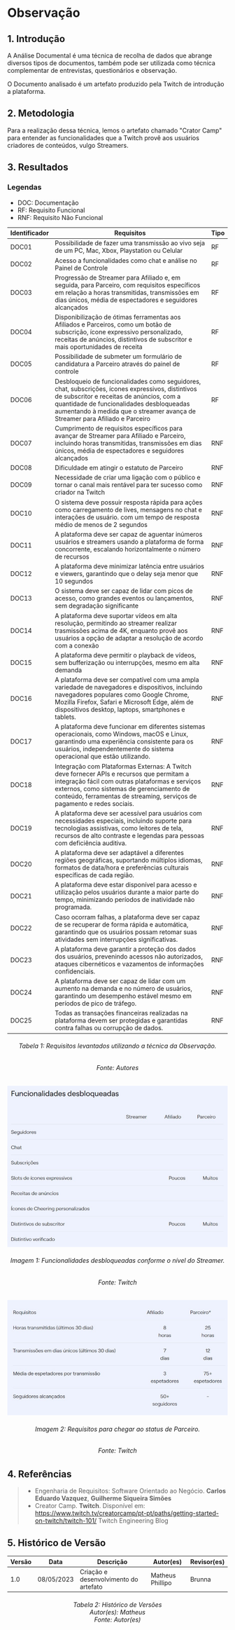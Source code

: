 # Observação

## 1. Introdução

A Análise Documental é uma técnica de recolha de dados que abrange diversos tipos de documentos, também pode ser utilizada como técnica complementar de entrevistas, questionários e observação.

O Documento analisado é um artefato produzido pela Twitch de introdução a plataforma.

## 2. Metodologia

Para a realização dessa técnica, lemos o artefato chamado "Crator Camp" para entender as funcionalidades que a Twitch provê aos usuários criadores de conteúdos, vulgo Streamers.

## 3. Resultados

### Legendas

- DOC: Documentação
- RF: Requisito Funcional
- RNF: Requisito Não Funcional  

<center>

| Identificador | Requisitos | Tipo |
| --------------| ---------- | ---- |
| DOC01 | Possibilidade de fazer uma transmissão ao vivo seja de um PC, Mac, Xbox, Playstation ou Celular | RF
| DOC02 | Acesso a funcionalidades como chat e análise no Painel de Controle | RF
| DOC03 | Progressão de Streamer para Afiliado e, em seguida, para Parceiro, com requisitos específicos em relação a horas transmitidas, transmissões em dias únicos, média de espectadores e seguidores alcançados | RF
| DOC04 | Disponibilização de ótimas ferramentas aos Afiliados e Parceiros, como um botão de subscrição, ícone expressivo personalizado, receitas de anúncios, distintivos de subscritor e mais oportunidades de receita  | RF
| DOC05 | Possibilidade de submeter um formulário de candidatura a Parceiro através do painel de controle | RF
| DOC06 | Desbloqueio de funcionalidades como seguidores, chat, subscrições, ícones expressivos, distintivos de subscritor e receitas de anúncios, com a quantidade de funcionalidades desbloqueadas aumentando à medida que o streamer avança de Streamer para Afiliado e Parceiro | RF
| DOC07 | Cumprimento de requisitos específicos para avançar de Streamer para Afiliado e Parceiro, incluindo horas transmitidas, transmissões em dias únicos, média de espectadores e seguidores alcançados | RNF
| DOC08 | Dificuldade em atingir o estatuto de Parceiro | RNF
| DOC09 | Necessidade de criar uma ligação com o público e tornar o canal mais rentável para ter sucesso como criador na Twitch | RNF
| DOC10 | O sistema deve possuir resposta rápida para ações como carregamento de lives, mensagens no chat e interações de usuário. com um tempo de resposta médio de menos de 2 segundos| RNF 
|DOC11|A plataforma deve ser capaz de aguentar inúmeros usuários e streamers usando a plataforma de forma concorrente, escalando horizontalmente o número de recursos| RNF 
|DOC12|A plataforma deve minimizar latência entre usuários e viewers, garantindo que o delay seja menor que 10 segundos| RNF 
|DOC13|O sistema deve ser capaz de lidar com picos de acesso, como grandes eventos ou lançamentos, sem degradação significante| RNF 
|DOC14|A plataforma deve suportar vídeos em alta resolução, permitindo ao streamer realizar trasmissões acima de 4K, enquanto provê aos usuários a opção de adaptar a resolução de acordo com a conexão| RNF 
|DOC15|A plataforma deve permitir o playback de vídeos, sem bufferização ou interrupções, mesmo em alta demanda| RNF 
|DOC16|A plataforma deve ser compatível com uma ampla variedade de navegadores e dispositivos, incluindo navegadores populares como Google Chrome, Mozilla Firefox, Safari e Microsoft Edge, além de dispositivos desktop, laptops, smartphones e tablets.| RNF 
|DOC17|A plataforma deve funcionar em diferentes sistemas operacionais, como Windows, macOS e Linux, garantindo uma experiência consistente para os usuários, independentemente do sistema operacional que estão utilizando.| RNF 
|DOC18|Integração com Plataformas Externas: A Twitch deve fornecer APIs e recursos que permitam a integração fácil com outras plataformas e serviços externos, como sistemas de gerenciamento de conteúdo, ferramentas de streaming, serviços de pagamento e redes sociais.| RNF 
|DOC19|A plataforma deve ser acessível para usuários com necessidades especiais, incluindo suporte para tecnologias assistivas, como leitores de tela, recursos de alto contraste e legendas para pessoas com deficiência auditiva.| RNF 
|DOC20|A plataforma deve ser adaptável a diferentes regiões geográficas, suportando múltiplos idiomas, formatos de data/hora e preferências culturais específicas de cada região.| RNF 
|DOC21|A plataforma deve estar disponível para acesso e utilização pelos usuários durante a maior parte do tempo, minimizando períodos de inatividade não programada.| RNF
|DOC22|Caso ocorram falhas, a plataforma deve ser capaz de se recuperar de forma rápida e automática, garantindo que os usuários possam retomar suas atividades sem interrupções significativas.| RNF
|DOC23|A plataforma deve garantir a proteção dos dados dos usuários, prevenindo acessos não autorizados, ataques cibernéticos e vazamentos de informações confidenciais.| RNF
|DOC24|A plataforma deve ser capaz de lidar com um aumento na demanda e no número de usuários, garantindo um desempenho estável mesmo em períodos de pico de tráfego.| RNF
|DOC25|Todas as transações financeiras realizadas na plataforma devem ser protegidas e garantidas contra falhas ou corrupção de dados.| RNF
</center>

<h6 align = "center"> Tabela 1: Requisitos levantados utilizando a técnica da Observação. </h6>
<h6 align = "center"> Fonte: Autores </h6>

![](../imagens/requisitos_por_analise.jpg)

<h6 align = "center"> Imagem 1: Funcionalidades desbloqueadas conforme o nível do Streamer. </h6>
<h6 align = "center"> Fonte: Twitch </h6>

![](../imagens/requisitos_por_analise2.jpg)

<h6 align = "center"> Imagem 2: Requisitos para chegar ao status de Parceiro. </h6>
<h6 align = "center"> Fonte: Twitch </h6>


## 4. Referências

> - Engenharia de Requisitos: Software Orientado ao Negócio. **Carlos Eduardo Vazquez**, **Guilherme Siqueira Simões**
> - Creator Camp. **Twitch**. Disponível em: <https://www.twitch.tv/creatorcamp/pt-pt/paths/getting-started-on-twitch/twitch-101/>
> Twitch Engineering Blog


## 5. Histórico de Versão

| Versão | Data | Descrição | Autor(es) | Revisor(es) |
|---|---|---|---|---|
| 1.0 | 08/05/2023 | Criação e desenvolvimento do artefato | Matheus Phillipo | Brunna |

<h6 align = "center"> Tabela 2: Histórico de Versões
<br>Autor(es): Matheus
<br>Fonte: Autor(es)</h6>